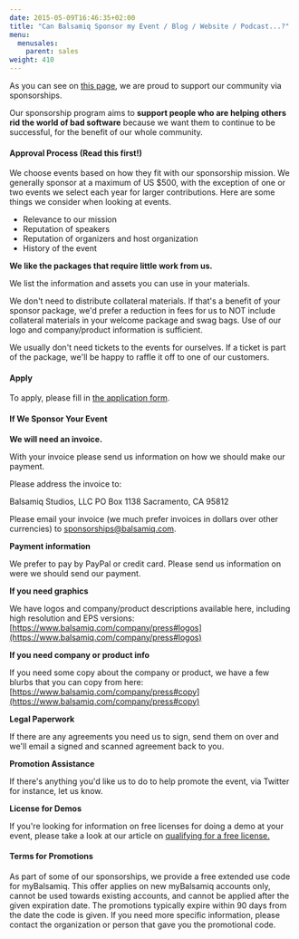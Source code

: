 ```yaml
---
date: 2015-05-09T16:46:35+02:00
title: "Can Balsamiq Sponsor my Event / Blog / Website / Podcast...?"
menu:
  menusales:
    parent: sales
weight: 410
---
```


As you can see on [this page](https://balsamiq.com/company/sponsorships/), we are proud to support our community via sponsorships.

Our sponsorship program aims to **support people who are helping others rid the world of bad software** because we want them to continue to be successful, for the benefit of our whole community.

#### Approval Process (Read this first!)

We choose events based on how they fit with our sponsorship mission. We generally sponsor at a maximum of US $500, with the exception of one or two events we select each year for larger contributions. Here are some things we consider when looking at events.

*   Relevance to our mission
*   Reputation of speakers
*   Reputation of organizers and host organization
*   History of the event

**We like the packages that require little work from us.**

We list the information and assets you can use in your materials.

We don't need to distribute collateral materials. If that's a benefit of your sponsor package, we'd prefer a reduction in fees for us to NOT include collateral materials in your welcome package and swag bags. Use of our logo and company/product information is sufficient.

We usually don't need tickets to the events for ourselves. If a ticket is part of the package, we'll be happy to raffle it off to one of our customers.

#### Apply

To apply, please fill in [the application form](https://balsamiq.com/company/contact/#/p).

#### If We Sponsor Your Event

**We will need an invoice.**

With your invoice please send us information on how we should make our payment.

Please address the invoice to:

Balsamiq Studios, LLC
PO Box 1138
Sacramento, CA 95812

Please email your invoice (we much prefer invoices in dollars over other currencies) to [sponsorships@balsamiq.com](mailto:sponsorships@balsamiq.com).

**Payment information**

We prefer to pay by PayPal or credit card. Please send us information on were we should send our payment.

**If you need graphics**

We have logos and company/product descriptions available here, including high resolution and EPS versions: [https://www.balsamiq.com/company/press#logos](https://www.balsamiq.com/company/press#logos)

**If you need company or product info**

If you need some copy about the company or product, we have a few blurbs that you can copy from here: [https://www.balsamiq.com/company/press#copy](https://www.balsamiq.com/company/press#copy)

**Legal Paperwork**

If there are any agreements you need us to sign, send them on over and we'll email a signed and scanned agreement back to you.

**Promotion Assistance**

If there's anything you'd like us to do to help promote the event, via Twitter for instance, let us know.

**License for Demos**

If you're looking for information on free licenses for doing a demo at your event, please take a look at our article on [qualifying for a free license.](https://balsamiq.com/free)

#### Terms for Promotions

As part of some of our sponsorships, we provide a free extended use code for myBalsamiq. This offer applies on new myBalsamiq accounts only, cannot be used towards existing accounts, and cannot be applied after the given expiration date. The promotions typically expire within 90 days from the date the code is given. If you need more specific information, please contact the organization or person that gave you the promotional code.